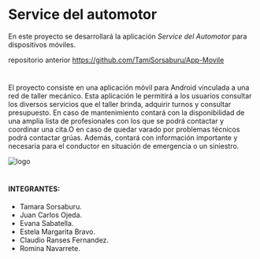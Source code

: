 # Service del automotor

En este proyecto se desarrollará la aplicación *Service del Automotor* para dispositivos móviles. 

repositorio anterior https://github.com/TamiSorsaburu/App-Movile

#
El proyecto consiste en una aplicación móvil para Android vinculada a una red de taller mecánico.
Esta aplicación le permitirá a los usuarios consultar los diversos servicios que el taller brinda, adquirir turnos y consultar presupuesto.
En caso de mantenimiento contará con la disponibilidad de una amplia lista de profesionales con los que se podrá contactar y coordinar una cita.O en caso de quedar varado por problemas técnicos podrá contactar grúas.
Además, contará con información importante y necesaria para el conductor  en situación de emergencia o un siniestro.

![logo](https://github.com/TamiSorsaburu/App-Movile/assets/78051895/8e1f152b-5349-4b12-af1e-08ea78ad7139)

#
#### INTEGRANTES:
- Tamara Sorsaburu. 
- Juan Carlos Ojeda.  
- Evana Sabatella. 
- Estela Margarita Bravo. 
- Claudio Ranses Fernandez. 
- Romina Navarrete. 
